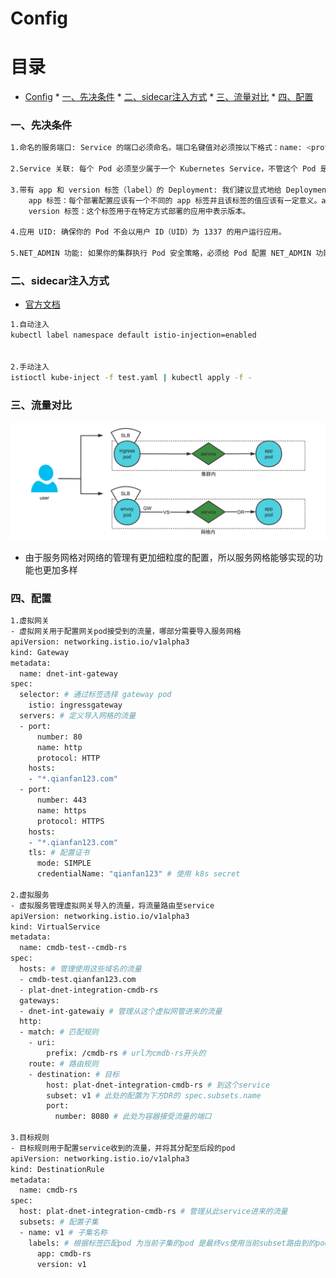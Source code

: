 # Config

目录
=================

* [Config](#config)
      * [一、先决条件](#一先决条件)
      * [二、sidecar注入方式](#二sidecar注入方式)
      * [三、流量对比](#三流量对比)
      * [四、配置](#四配置)

### 一、先决条件

~~~bash
1.命名的服务端口: Service 的端口必须命名。端口名键值对必须按以下格式：name: <protocol>[-<suffix>]。更多说明请参看协议选择。

2.Service 关联: 每个 Pod 必须至少属于一个 Kubernetes Service，不管这个 Pod 是否对外暴露端口。如果一个 Pod 同时属于多个 Kubernetes Service， 那么这些 Service 不能同时在一个端口号上使用不同的协议（比如：HTTP 和 TCP）。

3.带有 app 和 version 标签（label）的 Deployment: 我们建议显式地给 Deployment 加上 app 和 version 标签。给使用 Kubernetes Deployment 部署的 Pod 部署配置中增加这些标签，可以给 Istio 收集的指标和遥测信息中增加上下文信息。
    app 标签：每个部署配置应该有一个不同的 app 标签并且该标签的值应该有一定意义。app label 用于在分布式追踪中添加上下文信息。
    version 标签：这个标签用于在特定方式部署的应用中表示版本。

4.应用 UID: 确保你的 Pod 不会以用户 ID（UID）为 1337 的用户运行应用。

5.NET_ADMIN 功能: 如果你的集群执行 Pod 安全策略，必须给 Pod 配置 NET_ADMIN 功能。如果你使用 Istio CNI 插件 可以不配置。要了解更多 NET_ADMIN 功能的知识，请查看所需的 Pod 功能。
~~~

### 二、sidecar注入方式

- [官方文档](https://istio.io/latest/docs/setup/additional-setup/sidecar-injection/)

~~~bash
1.自动注入
kubectl label namespace default istio-injection=enabled


2.手动注入
istioctl kube-inject -f test.yaml | kubectl apply -f -
~~~

### 三、流量对比

![](../imgs/WX20211129-150945@2x.png)

- 由于服务网格对网络的管理有更加细粒度的配置，所以服务网格能够实现的功能也更加多样

### 四、配置

~~~bash
1.虚拟网关
- 虚拟网关用于配置网关pod接受到的流量，哪部分需要导入服务网格
apiVersion: networking.istio.io/v1alpha3
kind: Gateway
metadata:
  name: dnet-int-gateway
spec:
  selector: # 通过标签选择 gateway pod
    istio: ingressgateway
  servers: # 定义导入网格的流量
  - port:
      number: 80
      name: http
      protocol: HTTP
    hosts:
    - "*.qianfan123.com"
  - port:
      number: 443
      name: https
      protocol: HTTPS
    hosts:
    - "*.qianfan123.com"
    tls: # 配置证书
      mode: SIMPLE
      credentialName: "qianfan123" # 使用 k8s secret

2.虚拟服务
- 虚拟服务管理虚拟网关导入的流量，将流量路由至service
apiVersion: networking.istio.io/v1alpha3
kind: VirtualService
metadata:
  name: cmdb-test--cmdb-rs
spec:
  hosts: # 管理使用这些域名的流量
  - cmdb-test.qianfan123.com
  - plat-dnet-integration-cmdb-rs
  gateways:
  - dnet-int-gatewaiy # 管理从这个虚拟网管进来的流量
  http:
  - match: # 匹配规则
    - uri:
        prefix: /cmdb-rs # url为cmdb-rs开头的
    route: # 路由规则
    - destination: # 目标
        host: plat-dnet-integration-cmdb-rs # 到这个service
        subset: v1 # 此处的配置为下方DR的 spec.subsets.name
        port:
          number: 8080 # 此处为容器接受流量的端口

3.目标规则
- 目标规则用于配置service收到的流量，并将其分配至后段的pod
apiVersion: networking.istio.io/v1alpha3
kind: DestinationRule
metadata:
  name: cmdb-rs
spec:
  host: plat-dnet-integration-cmdb-rs # 管理从此service进来的流量
  subsets: # 配置子集
  - name: v1 # 子集名称
    labels: # 根据标签匹配pod 为当前子集的pod 是最终vs使用当前subset路由到的pod
      app: cmdb-rs
      version: v1
~~~

